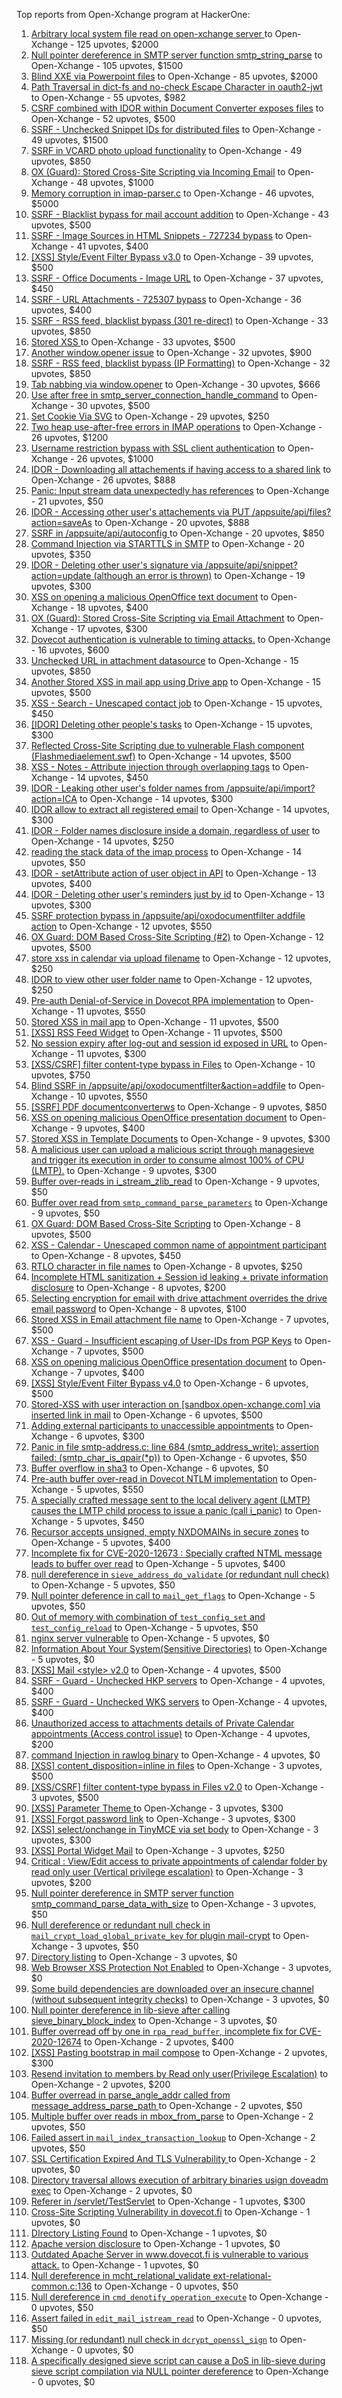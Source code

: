 Top reports from Open-Xchange program at HackerOne:

1. [Arbitrary local system file read on open-xchange server ](https://hackerone.com/reports/303744) to Open-Xchange - 125 upvotes, $2000
2. [Null pointer dereference in SMTP server function smtp_string_parse](https://hackerone.com/reports/827729) to Open-Xchange - 105 upvotes, $1500
3. [Blind XXE via Powerpoint files](https://hackerone.com/reports/334488) to Open-Xchange - 85 upvotes, $2000
4. [Path Traversal in dict-fs and no-check Escape Character in oauth2-jwt](https://hackerone.com/reports/1132160) to Open-Xchange - 55 upvotes, $982
5. [CSRF combined with IDOR within Document Converter exposes files](https://hackerone.com/reports/398316) to Open-Xchange - 52 upvotes, $500
6. [SSRF - Unchecked Snippet IDs for distributed files](https://hackerone.com/reports/997926) to Open-Xchange - 49 upvotes, $1500
7. [SSRF in VCARD photo upload functionality](https://hackerone.com/reports/296045) to Open-Xchange - 49 upvotes, $850
8. [OX (Guard): Stored Cross-Site Scripting via Incoming Email](https://hackerone.com/reports/156258) to Open-Xchange - 48 upvotes, $1000
9. [Memory corruption in imap-parser.c](https://hackerone.com/reports/537550) to Open-Xchange - 46 upvotes, $5000
10. [SSRF - Blacklist bypass for mail account addition](https://hackerone.com/reports/303378) to Open-Xchange - 43 upvotes, $500
11. [SSRF - Image Sources in HTML Snippets - 727234 bypass](https://hackerone.com/reports/737163) to Open-Xchange - 41 upvotes, $400
12. [[XSS] Style/Event Filter Bypass v3.0](https://hackerone.com/reports/314204) to Open-Xchange - 39 upvotes, $500
13. [SSRF - Office Documents - Image URL](https://hackerone.com/reports/738015) to Open-Xchange - 37 upvotes, $450
14. [SSRF - URL Attachments - 725307 bypass](https://hackerone.com/reports/737161) to Open-Xchange - 36 upvotes, $400
15. [SSRF - RSS feed, blacklist bypass (301 re-direct)](https://hackerone.com/reports/299135) to Open-Xchange - 33 upvotes, $850
16. [Stored XSS ](https://hackerone.com/reports/299806) to Open-Xchange - 33 upvotes, $500
17. [Another window.opener issue](https://hackerone.com/reports/537840) to Open-Xchange - 32 upvotes, $900
18. [SSRF - RSS feed, blacklist bypass (IP Formatting)](https://hackerone.com/reports/299130) to Open-Xchange - 32 upvotes, $850
19. [Tab nabbing via window.opener](https://hackerone.com/reports/179568) to Open-Xchange - 30 upvotes, $666
20. [Use after free in smtp_server_connection_handle_command](https://hackerone.com/reports/827051) to Open-Xchange - 30 upvotes, $500
21. [Set Cookie Via SVG](https://hackerone.com/reports/195045) to Open-Xchange - 29 upvotes, $250
22. [Two heap use-after-free errors in IMAP operations](https://hackerone.com/reports/546644) to Open-Xchange - 26 upvotes, $1200
23. [Username restriction bypass with SSL client authentication](https://hackerone.com/reports/480928) to Open-Xchange - 26 upvotes, $1000
24. [IDOR - Downloading all attachements if having access to a shared link](https://hackerone.com/reports/194790) to Open-Xchange - 26 upvotes, $888
25. [Panic: Input stream data unexpectedly has references](https://hackerone.com/reports/890793) to Open-Xchange - 21 upvotes, $50
26. [IDOR - Accessing other user's attachements via PUT /appsuite/api/files?action=saveAs](https://hackerone.com/reports/204984) to Open-Xchange - 20 upvotes, $888
27. [SSRF in /appsuite/api/autoconfig ](https://hackerone.com/reports/293847) to Open-Xchange - 20 upvotes, $850
28. [Command Injection via STARTTLS in SMTP](https://hackerone.com/reports/1204962) to Open-Xchange - 20 upvotes, $350
29. [IDOR - Deleting other user's signature via /appsuite/api/snippet?action=update (although an error is thrown)](https://hackerone.com/reports/199321) to Open-Xchange - 19 upvotes, $300
30. [XSS on opening a malicious OpenOffice text document](https://hackerone.com/reports/894915) to Open-Xchange - 18 upvotes, $400
31. [OX (Guard): Stored Cross-Site Scripting via Email Attachment](https://hackerone.com/reports/165275) to Open-Xchange - 17 upvotes, $300
32. [Dovecot authentication is vulnerable to timing attacks.](https://hackerone.com/reports/219607) to Open-Xchange - 16 upvotes, $600
33. [Unchecked URL in attachment datasource](https://hackerone.com/reports/725307) to Open-Xchange - 15 upvotes, $850
34. [Another Stored XSS in mail app using Drive app](https://hackerone.com/reports/538632) to Open-Xchange - 15 upvotes, $500
35. [XSS - Search - Unescaped contact job](https://hackerone.com/reports/993222) to Open-Xchange - 15 upvotes, $450
36. [[IDOR] Deleting other people's tasks](https://hackerone.com/reports/293845) to Open-Xchange - 15 upvotes, $300
37. [Reflected Cross-Site Scripting due to vulnerable Flash component (Flashmediaelement.swf)](https://hackerone.com/reports/180253) to Open-Xchange - 14 upvotes, $500
38. [XSS - Notes - Attribute injection through overlapping tags](https://hackerone.com/reports/995273) to Open-Xchange - 14 upvotes, $450
39. [IDOR - Leaking other user's folder names from /appsuite/api/import?action=ICA](https://hackerone.com/reports/199281) to Open-Xchange - 14 upvotes, $300
40. [IDOR allow to extract all registered email](https://hackerone.com/reports/302485) to Open-Xchange - 14 upvotes, $300
41. [IDOR - Folder names disclosure inside a domain, regardless of user](https://hackerone.com/reports/194574) to Open-Xchange - 14 upvotes, $250
42. [reading the stack data of the imap process](https://hackerone.com/reports/865195) to Open-Xchange - 14 upvotes, $50
43. [IDOR - setAttribute action of user object in API](https://hackerone.com/reports/285432) to Open-Xchange - 13 upvotes, $400
44. [IDOR - Deleting other user's reminders just by id](https://hackerone.com/reports/198969) to Open-Xchange - 13 upvotes, $300
45. [SSRF protection bypass in /appsuite/api/oxodocumentfilter addfile action](https://hackerone.com/reports/863553) to Open-Xchange - 12 upvotes, $550
46. [OX Guard: DOM Based Cross-Site Scripting (#2)](https://hackerone.com/reports/164821) to Open-Xchange - 12 upvotes, $500
47. [store xss in calendar via upload filename](https://hackerone.com/reports/385407) to Open-Xchange - 12 upvotes, $250
48. [IDOR to view other user folder name](https://hackerone.com/reports/333767) to Open-Xchange - 12 upvotes, $250
49. [Pre-auth Denial-of-Service in Dovecot RPA implementation](https://hackerone.com/reports/866605) to Open-Xchange - 11 upvotes, $550
50. [Stored XSS in mail app](https://hackerone.com/reports/538323) to Open-Xchange - 11 upvotes, $500
51. [[XSS] RSS Feed Widget](https://hackerone.com/reports/361938) to Open-Xchange - 11 upvotes, $500
52. [No session expiry after log-out and session id exposed in URL](https://hackerone.com/reports/434715) to Open-Xchange - 11 upvotes, $300
53. [[XSS/CSRF] filter content-type bypass in Files](https://hackerone.com/reports/304098) to Open-Xchange - 10 upvotes, $750
54. [Blind SSRF in /appsuite/api/oxodocumentfilter&action=addfile](https://hackerone.com/reports/865652) to Open-Xchange - 10 upvotes, $550
55. [[SSRF] PDF documentconverterws](https://hackerone.com/reports/361793) to Open-Xchange - 9 upvotes, $850
56. [XSS on opening malicious OpenOffice presentation document](https://hackerone.com/reports/894918) to Open-Xchange - 9 upvotes, $400
57. [Stored XSS in Template Documents](https://hackerone.com/reports/179559) to Open-Xchange - 9 upvotes, $300
58. [A malicious user can upload a malicious script through managesieve  and trigger its execution in order to consume almost 100% of CPU (LMTP).](https://hackerone.com/reports/989668) to Open-Xchange - 9 upvotes, $300
59. [Buffer over-reads in i_stream_zlib_read](https://hackerone.com/reports/832227) to Open-Xchange - 9 upvotes, $50
60. [Buffer over read from `smtp_command_parse_parameters`](https://hackerone.com/reports/900548) to Open-Xchange - 9 upvotes, $50
61. [OX Guard: DOM Based Cross-Site Scripting](https://hackerone.com/reports/158853) to Open-Xchange - 8 upvotes, $500
62. [XSS - Calendar - Unescaped common name of appointment participant](https://hackerone.com/reports/1005502) to Open-Xchange - 8 upvotes, $450
63. [RTLO character in file names](https://hackerone.com/reports/210354) to Open-Xchange - 8 upvotes, $250
64. [Incomplete HTML sanitization + Session id leaking + private information disclosure](https://hackerone.com/reports/200487) to Open-Xchange - 8 upvotes, $200
65. [Selecting encryption for email with drive attachment overrides the drive email password](https://hackerone.com/reports/180037) to Open-Xchange - 8 upvotes, $100
66. [Stored XSS in Email attachment file name](https://hackerone.com/reports/388506) to Open-Xchange - 7 upvotes, $500
67. [XSS - Guard - Insufficient escaping of User-IDs from PGP Keys](https://hackerone.com/reports/788691) to Open-Xchange - 7 upvotes, $500
68. [XSS on opening malicious OpenOffice presentation document](https://hackerone.com/reports/894919) to Open-Xchange - 7 upvotes, $400
69. [[XSS] Style/Event Filter Bypass v4.0](https://hackerone.com/reports/342610) to Open-Xchange - 6 upvotes, $500
70. [Stored-XSS with user interaction on [sandbox.open-xchange.com] via inserted link in mail](https://hackerone.com/reports/325510) to Open-Xchange - 6 upvotes, $500
71. [Adding external participants to unaccessible appointments](https://hackerone.com/reports/294232) to Open-Xchange - 6 upvotes, $300
72. [Panic in file smtp-address.c: line 684 (smtp_address_write): assertion failed: (smtp_char_is_qpair(*p))](https://hackerone.com/reports/890798) to Open-Xchange - 6 upvotes, $50
73. [Buffer overflow in sha3](https://hackerone.com/reports/356763) to Open-Xchange - 6 upvotes, $0
74. [Pre-auth buffer over-read in Dovecot NTLM implementation](https://hackerone.com/reports/866597) to Open-Xchange - 5 upvotes, $550
75. [A specially crafted message sent to the local delivery agent (LMTP) causes the LMTP child process to issue a panic (call i_panic)](https://hackerone.com/reports/978515) to Open-Xchange - 5 upvotes, $450
76. [Recursor accepts unsigned, empty NXDOMAINs in secure zones](https://hackerone.com/reports/858854) to Open-Xchange - 5 upvotes, $400
77. [Incomplete fix for CVE-2020-12673 : Specially crafted NTML message leads to buffer over read](https://hackerone.com/reports/966834) to Open-Xchange - 5 upvotes, $400
78. [null dereference in `sieve_address_do_validate` (or redundant null check)](https://hackerone.com/reports/891069) to Open-Xchange - 5 upvotes, $50
79. [Null pointer deference in call to `mail_get_flags`](https://hackerone.com/reports/891080) to Open-Xchange - 5 upvotes, $50
80. [Out of memory with combination of `test_config_set` and `test_config_reload`](https://hackerone.com/reports/898693) to Open-Xchange - 5 upvotes, $50
81. [nginx server vulnerable](https://hackerone.com/reports/137230) to Open-Xchange - 5 upvotes, $0
82. [Information About Your System(Sensitive Directories)](https://hackerone.com/reports/200572) to Open-Xchange - 5 upvotes, $0
83. [[XSS] Mail \<style\> v2.0](https://hackerone.com/reports/299466) to Open-Xchange - 4 upvotes, $500
84. [SSRF - Guard - Unchecked HKP servers](https://hackerone.com/reports/792953) to Open-Xchange - 4 upvotes, $400
85. [SSRF - Guard - Unchecked WKS servers](https://hackerone.com/reports/792960) to Open-Xchange - 4 upvotes, $400
86. [Unauthorized access to attachments details of Private Calendar appointments  (Access control issue)](https://hackerone.com/reports/220864) to Open-Xchange - 4 upvotes, $200
87. [command Injection in rawlog binary](https://hackerone.com/reports/356775) to Open-Xchange - 4 upvotes, $0
88. [[XSS] content_disposition=inline in files](https://hackerone.com/reports/356586) to Open-Xchange - 3 upvotes, $500
89. [[XSS/CSRF] filter content-type bypass in Files v2.0](https://hackerone.com/reports/321980) to Open-Xchange - 3 upvotes, $500
90. [[XSS] Parameter Theme ](https://hackerone.com/reports/340926) to Open-Xchange - 3 upvotes, $300
91. [[XSS] Forgot password link](https://hackerone.com/reports/337488) to Open-Xchange - 3 upvotes, $300
92. [[XSS] select/onchange in TinyMCE via set body](https://hackerone.com/reports/335607) to Open-Xchange - 3 upvotes, $300
93. [[XSS] Portal Widget Mail](https://hackerone.com/reports/295540) to Open-Xchange - 3 upvotes, $250
94. [Critical : View/Edit access to private appointments of calendar folder by read only user (Vertical privilege escalation)](https://hackerone.com/reports/220874) to Open-Xchange - 3 upvotes, $200
95. [ Null pointer dereference in SMTP server function smtp_command_parse_data_with_size](https://hackerone.com/reports/831290) to Open-Xchange - 3 upvotes, $50
96. [Null dereference or redundant null check in `mail_crypt_load_global_private_key` for plugin mail-crypt](https://hackerone.com/reports/908894) to Open-Xchange - 3 upvotes, $50
97. [Directory listing](https://hackerone.com/reports/193753) to Open-Xchange - 3 upvotes, $0
98. [Web Browser XSS Protection Not Enabled](https://hackerone.com/reports/187225) to Open-Xchange - 3 upvotes, $0
99. [Some build dependencies are downloaded over an insecure channel (without subsequent integrity checks)](https://hackerone.com/reports/1042141) to Open-Xchange - 3 upvotes, $0
100. [Null pointer dereference in lib-sieve after calling sieve_binary_block_index](https://hackerone.com/reports/1130792) to Open-Xchange - 3 upvotes, $0
101. [Buffer overread off by one in `rpa_read_buffer`, incomplete fix for CVE-2020-12674](https://hackerone.com/reports/967457) to Open-Xchange - 2 upvotes, $400
102. [[XSS] Pasting bootstrap in mail compose](https://hackerone.com/reports/331975) to Open-Xchange - 2 upvotes, $300
103. [Resend invitation to members by Read only user(Privilege Escalation)](https://hackerone.com/reports/219192) to Open-Xchange - 2 upvotes, $200
104. [Buffer overread in parse_angle_addr called from message_address_parse_path ](https://hackerone.com/reports/836045) to Open-Xchange - 2 upvotes, $50
105. [Multiple buffer over reads in mbox_from_parse](https://hackerone.com/reports/836036) to Open-Xchange - 2 upvotes, $50
106. [Failed assert in `mail_index_transaction_lookup`](https://hackerone.com/reports/965782) to Open-Xchange - 2 upvotes, $50
107. [SSL Certification Expired And TLS Vulnerability ](https://hackerone.com/reports/207404) to Open-Xchange - 2 upvotes, $0
108. [Directory traversal allows execution of arbitrary binaries usign doveadm exec](https://hackerone.com/reports/883104) to Open-Xchange - 2 upvotes, $0
109. [Referer in /servlet/TestServlet](https://hackerone.com/reports/342976) to Open-Xchange - 1 upvotes, $300
110. [Cross-Site Scripting Vulnerability in dovecot.fi](https://hackerone.com/reports/135316) to Open-Xchange - 1 upvotes, $0
111. [DIrectory Listing Found](https://hackerone.com/reports/138558) to Open-Xchange - 1 upvotes, $0
112. [Apache version disclosure](https://hackerone.com/reports/139547) to Open-Xchange - 1 upvotes, $0
113. [Outdated Apache Server in www.dovecot.fi is vulnerable to various attack.](https://hackerone.com/reports/139591) to Open-Xchange - 1 upvotes, $0
114. [Null dereference in mcht_relational_validate ext-relational-common.c:136](https://hackerone.com/reports/894446) to Open-Xchange - 0 upvotes, $50
115. [Null dereference in `cmd_denotify_operation_execute`](https://hackerone.com/reports/965881) to Open-Xchange - 0 upvotes, $50
116. [Assert failed in `edit_mail_istream_read`](https://hackerone.com/reports/965790) to Open-Xchange - 0 upvotes, $50
117. [Missing (or redundant) null check in `dcrypt_openssl_sign`](https://hackerone.com/reports/883606) to Open-Xchange - 0 upvotes, $0
118. [A specifically designed sieve script can cause a DoS in lib-sieve during sieve script compilation via NULL pointer dereference](https://hackerone.com/reports/965774) to Open-Xchange - 0 upvotes, $0
